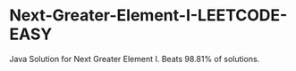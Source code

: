 # Next-Greater-Element-I-LEETCODE-EASY
Java Solution for Next Greater Element I. Beats 98.81% of solutions. 
